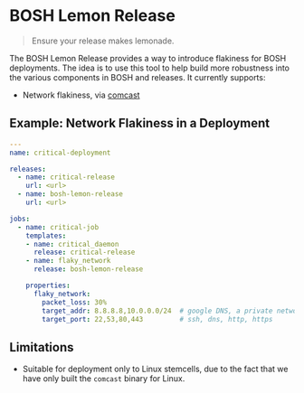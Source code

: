 # BOSH Lemon Release

> Ensure your release makes lemonade.

The BOSH Lemon Release provides a way to introduce flakiness for BOSH
deployments. The idea is to use this tool to help build more robustness into
the various components in BOSH and releases. It currently supports:

- Network flakiness, via [comcast](https://github.com/tylertreat/comcast)

## Example: Network Flakiness in a Deployment

```yaml
---
name: critical-deployment

releases:
  - name: critical-release
    url: <url>
  - name: bosh-lemon-release
    url: <url>

jobs:
  - name: critical-job
    templates:
    - name: critical_daemon
      release: critical-release
    - name: flaky_network
      release: bosh-lemon-release

    properties:
      flaky_network:
        packet_loss: 30%
        target_addr: 8.8.8.8,10.0.0.0/24  # google DNS, a private network
        target_port: 22,53,80,443         # ssh, dns, http, https
```

## Limitations

- Suitable for deployment only to Linux stemcells, due to the fact that we have
  only built the `comcast` binary for Linux.
